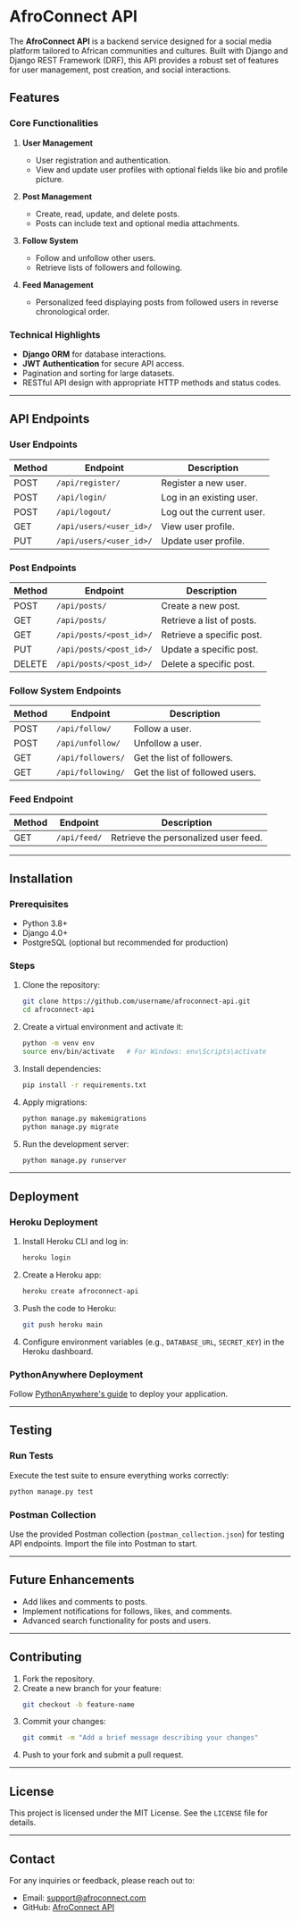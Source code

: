 # AfroConnect API

The **AfroConnect API** is a backend service designed for a social media platform tailored to African communities and cultures. Built with Django and Django REST Framework (DRF), this API provides a robust set of features for user management, post creation, and social interactions.

## Features

### Core Functionalities
1. **User Management**
   - User registration and authentication.
   - View and update user profiles with optional fields like bio and profile picture.

2. **Post Management**
   - Create, read, update, and delete posts.
   - Posts can include text and optional media attachments.

3. **Follow System**
   - Follow and unfollow other users.
   - Retrieve lists of followers and following.

4. **Feed Management**
   - Personalized feed displaying posts from followed users in reverse chronological order.

### Technical Highlights
- **Django ORM** for database interactions.
- **JWT Authentication** for secure API access.
- Pagination and sorting for large datasets.
- RESTful API design with appropriate HTTP methods and status codes.

---

## API Endpoints

### User Endpoints
| Method | Endpoint             | Description                        |
|--------|----------------------|------------------------------------|
| POST   | `/api/register/`     | Register a new user.              |
| POST   | `/api/login/`        | Log in an existing user.          |
| POST   | `/api/logout/`       | Log out the current user.         |
| GET    | `/api/users/<user_id>/` | View user profile.                |
| PUT    | `/api/users/<user_id>/` | Update user profile.              |

### Post Endpoints
| Method | Endpoint           | Description                        |
|--------|--------------------|------------------------------------|
| POST   | `/api/posts/`      | Create a new post.                |
| GET    | `/api/posts/`      | Retrieve a list of posts.         |
| GET    | `/api/posts/<post_id>/` | Retrieve a specific post.        |
| PUT    | `/api/posts/<post_id>/` | Update a specific post.          |
| DELETE | `/api/posts/<post_id>/` | Delete a specific post.          |

### Follow System Endpoints
| Method | Endpoint          | Description                        |
|--------|-------------------|------------------------------------|
| POST   | `/api/follow/`    | Follow a user.                    |
| POST   | `/api/unfollow/`  | Unfollow a user.                  |
| GET    | `/api/followers/` | Get the list of followers.        |
| GET    | `/api/following/` | Get the list of followed users.   |

### Feed Endpoint
| Method | Endpoint   | Description                              |
|--------|------------|------------------------------------------|
| GET    | `/api/feed/` | Retrieve the personalized user feed.    |

---

## Installation

### Prerequisites
- Python 3.8+
- Django 4.0+
- PostgreSQL (optional but recommended for production)

### Steps
1. Clone the repository:
   ```bash
   git clone https://github.com/username/afroconnect-api.git
   cd afroconnect-api
   ```
2. Create a virtual environment and activate it:
   ```bash
   python -m venv env
   source env/bin/activate   # For Windows: env\Scripts\activate
   ```
3. Install dependencies:
   ```bash
   pip install -r requirements.txt
   ```
4. Apply migrations:
   ```bash
   python manage.py makemigrations
   python manage.py migrate
   ```
5. Run the development server:
   ```bash
   python manage.py runserver
   ```

---

## Deployment

### Heroku Deployment
1. Install Heroku CLI and log in:
   ```bash
   heroku login
   ```
2. Create a Heroku app:
   ```bash
   heroku create afroconnect-api
   ```
3. Push the code to Heroku:
   ```bash
   git push heroku main
   ```
4. Configure environment variables (e.g., `DATABASE_URL`, `SECRET_KEY`) in the Heroku dashboard.

### PythonAnywhere Deployment
Follow [PythonAnywhere's guide](https://help.pythonanywhere.com/pages/DeployingDjango/) to deploy your application.

---

## Testing

### Run Tests
Execute the test suite to ensure everything works correctly:
```bash
python manage.py test
```

### Postman Collection
Use the provided Postman collection (`postman_collection.json`) for testing API endpoints. Import the file into Postman to start.

---

## Future Enhancements
- Add likes and comments to posts.
- Implement notifications for follows, likes, and comments.
- Advanced search functionality for posts and users.

---

## Contributing
1. Fork the repository.
2. Create a new branch for your feature:
   ```bash
   git checkout -b feature-name
   ```
3. Commit your changes:
   ```bash
   git commit -m "Add a brief message describing your changes"
   ```
4. Push to your fork and submit a pull request.

---

## License
This project is licensed under the MIT License. See the `LICENSE` file for details.

---

## Contact
For any inquiries or feedback, please reach out to:
- Email: support@afroconnect.com
- GitHub: [AfroConnect API](https://github.com/username/afroconnect-api)

